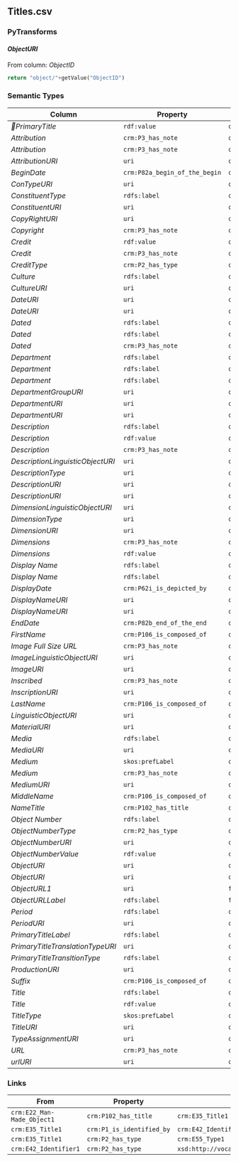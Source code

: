 ## Titles.csv

### PyTransforms
#### _ObjectURI_
From column: _ObjectID_
``` python
return "object/"+getValue("ObjectID")
```


### Semantic Types
| Column | Property | Class |
|  ----- | -------- | ----- |
| _PrimaryTitle_ | `rdf:value` | `crm:E35_Title1`|
| _Attribution_ | `crm:P3_has_note` | `crm:E39_Actor1`|
| _Attribution_ | `crm:P3_has_note` | `crm:E39_Actor2`|
| _AttributionURI_ | `uri` | `crm:E39_Actor2`|
| _BeginDate_ | `crm:P82a_begin_of_the_begin` | `crm:E52_Time-Span1`|
| _ConTypeURI_ | `uri` | `crm:E55_Type1`|
| _ConstituentType_ | `rdfs:label` | `crm:E55_Type1`|
| _ConstituentURI_ | `uri` | `crm:E39_Actor1`|
| _CopyRightURI_ | `uri` | `crm:E30_Right1`|
| _Copyright_ | `crm:P3_has_note` | `crm:E30_Right1`|
| _Credit_ | `rdf:value` | `crm:E33_Linguistic_Object1`|
| _Credit_ | `crm:P3_has_note` | `crm:E82_Actor_Appellation1`|
| _CreditType_ | `crm:P2_has_type` | `crm:E33_Linguistic_Object1`|
| _Culture_ | `rdfs:label` | `crm:E55_Type2`|
| _CultureURI_ | `uri` | `crm:E55_Type2`|
| _DateURI_ | `uri` | `crm:E52_Time-Span1`|
| _DateURI_ | `uri` | `crm:E49_Time_Appellation1`|
| _Dated_ | `rdfs:label` | `crm:E52_Time-Span1`|
| _Dated_ | `rdfs:label` | `crm:E49_Time_Appellation1`|
| _Dated_ | `crm:P3_has_note` | `crm:E52_Time-Span1`|
| _Department_ | `rdfs:label` | `crm:E55_Type5`|
| _Department_ | `rdfs:label` | `crm:E74_Group1`|
| _Department_ | `rdfs:label` | `crm:E55_Type3`|
| _DepartmentGroupURI_ | `uri` | `crm:E74_Group1`|
| _DepartmentURI_ | `uri` | `crm:E55_Type5`|
| _DepartmentURI_ | `uri` | `crm:E19_Physical_Object1`|
| _Description_ | `rdfs:label` | `crm:E18_Physical_Thing1`|
| _Description_ | `rdf:value` | `crm:E33_Linguistic_Object4`|
| _Description_ | `crm:P3_has_note` | `crm:E33_Linguistic_Object1`|
| _DescriptionLinguisticObjectURI_ | `uri` | `crm:E33_Linguistic_Object3`|
| _DescriptionType_ | `uri` | `crm:E55_Type7`|
| _DescriptionURI_ | `uri` | `crm:E18_Physical_Thing1`|
| _DescriptionURI_ | `uri` | `crm:E33_Linguistic_Object1`|
| _DimensionLinguisticObjectURI_ | `uri` | `crm:E33_Linguistic_Object4`|
| _DimensionType_ | `uri` | `crm:E55_Type8`|
| _DimensionURI_ | `uri` | `crm:E54_Dimension1`|
| _Dimensions_ | `crm:P3_has_note` | `crm:E54_Dimension1`|
| _Dimensions_ | `rdf:value` | `crm:E33_Linguistic_Object2`|
| _Display Name_ | `rdfs:label` | `crm:E39_Actor1`|
| _Display Name_ | `rdfs:label` | `crm:E82_Actor_Appellation2`|
| _DisplayDate_ | `crm:P62i_is_depicted_by` | `crm:E52_Time-Span1`|
| _DisplayNameURI_ | `uri` | `crm:E82_Actor_Appellation1`|
| _DisplayNameURI_ | `uri` | `crm:E82_Actor_Appellation2`|
| _EndDate_ | `crm:P82b_end_of_the_end` | `crm:E52_Time-Span1`|
| _FirstName_ | `crm:P106_is_composed_of` | `crm:E82_Actor_Appellation1`|
| _Image Full Size URL_ | `crm:P3_has_note` | `crm:E38_Image1`|
| _ImageLinguisticObjectURI_ | `uri` | `crm:E33_Linguistic_Object2`|
| _ImageURI_ | `uri` | `crm:E38_Image1`|
| _Inscribed_ | `crm:P3_has_note` | `crm:E34_Inscription1`|
| _InscriptionURI_ | `uri` | `crm:E34_Inscription1`|
| _LastName_ | `crm:P106_is_composed_of` | `crm:E82_Actor_Appellation1`|
| _LinguisticObjectURI_ | `uri` | `crm:E33_Linguistic_Object2`|
| _MaterialURI_ | `uri` | `crm:E57_Material1`|
| _Media_ | `rdfs:label` | `crm:E55_Type4`|
| _MediaURI_ | `uri` | `crm:E55_Type4`|
| _Medium_ | `skos:prefLabel` | `crm:E57_Material1`|
| _Medium_ | `crm:P3_has_note` | `crm:E55_Type3`|
| _MediumURI_ | `uri` | `crm:E55_Type3`|
| _MiddleName_ | `crm:P106_is_composed_of` | `crm:E82_Actor_Appellation1`|
| _NameTitle_ | `crm:P102_has_title` | `crm:E82_Actor_Appellation1`|
| _Object Number_ | `rdfs:label` | `crm:E42_Identifier1`|
| _ObjectNumberType_ | `crm:P2_has_type` | `crm:E42_Identifier1`|
| _ObjectNumberURI_ | `uri` | `crm:E42_Identifier1`|
| _ObjectNumberValue_ | `rdf:value` | `crm:E42_Identifier1`|
| _ObjectURI_ | `uri` | `crm:E22_Man-Made_Object1`|
| _ObjectURI_ | `uri` | `crm:E22_Man-Made_Object1`|
| _ObjectURL1_ | `uri` | `foaf:Document1`|
| _ObjectURLLabel_ | `rdfs:label` | `foaf:Document1`|
| _Period_ | `rdfs:label` | `crm:E4_Period1`|
| _PeriodURI_ | `uri` | `crm:E4_Period1`|
| _PrimaryTitleLabel_ | `rdfs:label` | `crm:E22_Man-Made_Object1`|
| _PrimaryTitleTranslationTypeURI_ | `uri` | `crm:E55_Type6`|
| _PrimaryTitleTransltionType_ | `rdfs:label` | `crm:E55_Type6`|
| _ProductionURI_ | `uri` | `crm:E12_Production1`|
| _Suffix_ | `crm:P106_is_composed_of` | `crm:E82_Actor_Appellation1`|
| _Title_ | `rdfs:label` | `crm:E35_Title1`|
| _Title_ | `rdf:value` | `crm:E35_Title1`|
| _TitleType_ | `skos:prefLabel` | `crm:E55_Type1`|
| _TitleURI_ | `uri` | `crm:E35_Title1`|
| _TypeAssignmentURI_ | `uri` | `crm:E17_Type_Assignment1`|
| _URL_ | `crm:P3_has_note` | `crm:E42_Identifier2`|
| _urlURI_ | `uri` | `crm:E42_Identifier2`|


### Links
| From | Property | To |
|  --- | -------- | ---|
| `crm:E22_Man-Made_Object1` | `crm:P102_has_title` | `crm:E35_Title1`|
| `crm:E35_Title1` | `crm:P1_is_identified_by` | `crm:E42_Identifier1`|
| `crm:E35_Title1` | `crm:P2_has_type` | `crm:E55_Type1`|
| `crm:E42_Identifier1` | `crm:P2_has_type` | `xsd:http://vocab.getty.edu/aat/300404012`|
